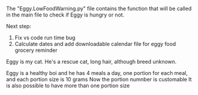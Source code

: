 The "Eggy.LowFoodWarning.py" file contains the function that will be called in the main file to check if Eggy is hungry or not.

Next step: 
1. Fix vs code run time bug
2. Calculate dates and add downloadable calendar file for eggy food grocery reminder

Eggy is my cat. He's a rescue cat, long hair, although breed unknown.  

Eggy is a healthy boi and he has 4 meals a day, one portion for each meal, and each portion size is 10 grams 
Now the portion numnber is customable
It is also possible to have more than one portion size 
